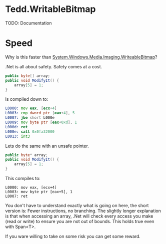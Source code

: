 # Tedd.WritableBitmap
TODO: Documentation

# Speed

Why is this faster than [System.Windows.Media.Imaging.WriteableBitmap](https://docs.microsoft.com/en-us/dotnet/api/system.windows.media.imaging.writeablebitmap)?

.Net is all about safety. Safety comes at a cost.

```c#
public byte[] array;
public void ModifyIt() {
    array[5] = 1;
}
```
Is compiled down to:

```asm
L0000: mov eax, [ecx+4]
L0003: cmp dword ptr [eax+4], 5
L0007: jbe short L000e
L0009: mov byte ptr [eax+0xd], 1
L000d: ret
L000e: call 0x0fa32000
L0013: int3
```
Lets do the same with an unsafe pointer.

```c#
public byte* array;
public void ModifyIt() {
    array[5] = 1;
}
```
This compiles to:

```assembly
L0000: mov eax, [ecx+4]
L0003: mov byte ptr [eax+5], 1
L0007: ret
```
You don't have to understand exactly what is going on here, the short version is: Fewer instructions, no branching. The slightly longer explanation is that when accessing an array, .Net will check every access you make (read or write) to ensure you are not out of bounds. This holds true even with Span&lt;T&gt;.

If you ware willing to take on some risk you can get some reward.

